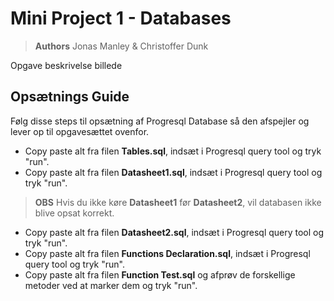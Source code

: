 # Mini Project 1 - Databases
> **Authors** Jonas Manley & Christoffer Dunk
 
Opgave beskrivelse
billede

## Opsætnings Guide
Følg disse steps til opsætning af Progresql Database så den afspejler og lever op til opgavesættet ovenfor.
- Copy paste alt fra filen **Tables.sql**, indsæt i Progresql query tool og tryk "run".
- Copy paste alt fra filen **Datasheet1.sql**, indsæt i Progresql query tool og tryk "run".
> **OBS** Hvis du ikke køre **Datasheet1** før **Datasheet2**, vil databasen ikke blive opsat korrekt.
- Copy paste alt fra filen **Datasheet2.sql**, indsæt i Progresql query tool og tryk "run".
- Copy paste alt fra filen **Functions Declaration.sql**, indsæt i Progresql query tool og tryk "run".
- Copy paste alt fra filen **Function Test.sql** og afprøv de forskellige metoder ved at marker dem og tryk "run".
